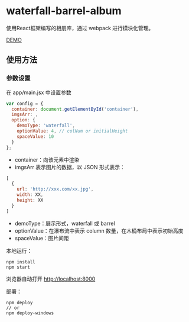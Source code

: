 # waterfall-barrel-album

使用React框架编写的相册库，通过 webpack 进行模块化管理。

[DEMO](https://kimi013.github.io/waterfall-barrel-album/)

## 使用方法
### 参数设置
在 app/main.jsx 中设置参数
```js
var config = {
  container: document.getElementById('container'),
  imgsArr: ,
  option: {
    demoType: 'waterfall',
    optionValue: 4, // colNum or initialHeight
    spaceValue: 10
  }
};
```

- container：向该元素中渲染
- imgsArr 表示图片的数据，以 JSON 形式表示：
```js
[
  {
    url: 'http://xxx.com/xx.jpg',
    width: XX,
    height: XX
  }
]
```
- demoType：展示形式，waterfall 或 barrel
- optionValue：在瀑布流中表示 column 数量，在木桶布局中表示初始高度
- spaceValue：图片间距


本地运行：
```
npm install
npm start
```
浏览器自动打开 [http://localhost:8000](http://localhost:8000)

部署：
```
npm deploy 
// or
npm deploy-windows
```
